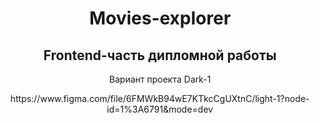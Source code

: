 
<div align="center">
  <h1>Movies-explorer</h1>
  <h2>Frontend-часть дипломной работы</h2>
  <p>Вариант проекта Dark-1</p>
  <link>https://www.figma.com/file/6FMWkB94wE7KTkcCgUXtnC/light-1?node-id=1%3A6791&mode=dev<link>
</div> 